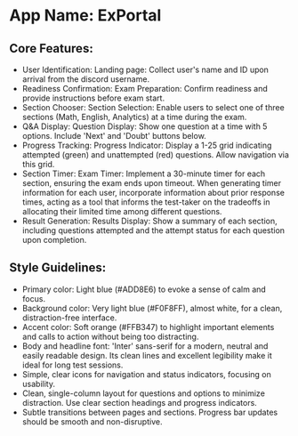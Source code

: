 # **App Name**: ExPortal

## Core Features:

- User Identification: Landing page: Collect user's name and ID upon arrival from the discord username.
- Readiness Confirmation: Exam Preparation: Confirm readiness and provide instructions before exam start.
- Section Chooser: Section Selection: Enable users to select one of three sections (Math, English, Analytics) at a time during the exam.
- Q&A Display: Question Display: Show one question at a time with 5 options. Include 'Next' and 'Doubt' buttons below.
- Progress Tracking: Progress Indicator: Display a 1-25 grid indicating attempted (green) and unattempted (red) questions. Allow navigation via this grid.
- Section Timer: Exam Timer: Implement a 30-minute timer for each section, ensuring the exam ends upon timeout. When generating timer information for each user, incorporate information about prior response times, acting as a tool that informs the test-taker on the tradeoffs in allocating their limited time among different questions.
- Result Generation: Results Display: Show a summary of each section, including questions attempted and the attempt status for each question upon completion.

## Style Guidelines:

- Primary color: Light blue (#ADD8E6) to evoke a sense of calm and focus.
- Background color: Very light blue (#F0F8FF), almost white, for a clean, distraction-free interface.
- Accent color: Soft orange (#FFB347) to highlight important elements and calls to action without being too distracting.
- Body and headline font: 'Inter' sans-serif for a modern, neutral and easily readable design. Its clean lines and excellent legibility make it ideal for long test sessions.
- Simple, clear icons for navigation and status indicators, focusing on usability.
- Clean, single-column layout for questions and options to minimize distraction. Use clear section headings and progress indicators.
- Subtle transitions between pages and sections. Progress bar updates should be smooth and non-disruptive.